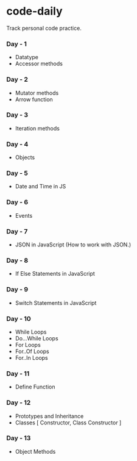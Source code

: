 # code-daily

Track personal code practice.

### Day - 1

- Datatype
- Accessor methods

### Day - 2

- Mutator methods
- Arrow function

### Day - 3

- Iteration methods

### Day - 4

- Objects

### Day - 5

- Date and Time in JS

### Day - 6

- Events

### Day - 7

- JSON in JavaScript (How to work with JSON.)

### Day - 8

- If Else Statements in JavaScript

### Day - 9

- Switch Statements in JavaScript

### Day - 10

- While Loops
- Do...While Loops
- For Loops
- For..Of Loops
- For..In Loops

### Day - 11

- Define Function

### Day - 12

- Prototypes and Inheritance
- Classes [ Constructor, Class Constructor ]

### Day - 13

- Object Methods
